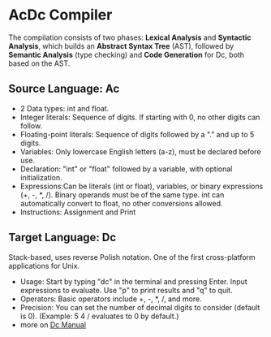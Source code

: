 # AcDc Compiler
The compilation consists of two phases: **Lexical Analysis** and **Syntactic Analysis**, which builds an **Abstract Syntax Tree** (AST), followed by **Semantic Analysis** (type checking) and **Code Generation** for Dc, both based on the AST.

## Source Language: Ac
* 2 Data types: int and float.
* Integer literals: Sequence of digits. If starting with 0, no other digits can follow.
* Floating-point literals: Sequence of digits followed by a "." and up to 5 digits.
* Variables: Only lowercase English letters (a-z), must be declared before use.
* Declaration: "int" or "float" followed by a variable, with optional initialization.
* Expressions:Can be literals (int or float), variables, or binary expressions (+, -, *, /). Binary operands must be of the same type. int can automatically convert to float, no other conversions allowed.
* Instructions: Assignment and Print

## Target Language: Dc
Stack-based, uses reverse Polish notation. One of the first cross-platform applications for Unix.

* Usage: Start by typing "dc" in the terminal and pressing Enter. Input expressions to evaluate. Use "p" to print results and "q" to quit.
* Operators: Basic operators include +, -, *, /, and more.
* Precision: You can set the number of decimal digits to consider (default is 0). (Example: 5 4 / evaluates to 0 by default.)
* more on [Dc Manual](https://www.gnu.org/software/bc/manual/dc-1.05/html_mono/dc.html)
